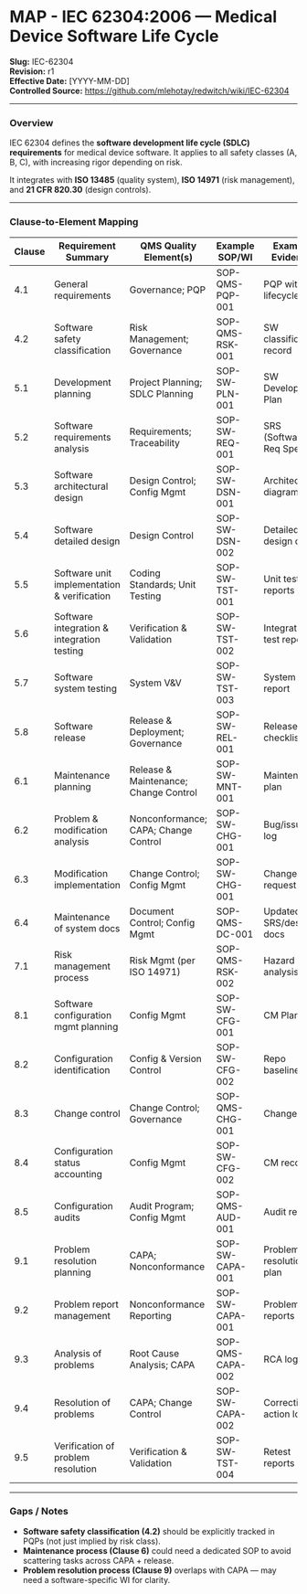 # **MAP - IEC 62304:2006 — Medical Device Software Life Cycle**

**Slug:** IEC-62304  
**Revision:** r1  
**Effective Date:** [YYYY-MM-DD]  
**Controlled Source:** https://github.com/mlehotay/redwitch/wiki/IEC-62304  

---

### Overview

IEC 62304 defines the **software development life cycle (SDLC) requirements** for medical device software. It applies to all safety classes (A, B, C), with increasing rigor depending on risk.

It integrates with **ISO 13485** (quality system), **ISO 14971** (risk management), and **21 CFR 820.30** (design controls).

---

### Clause-to-Element Mapping

| Clause | Requirement Summary                         | QMS Quality Element(s)                | Example SOP/WI   | Example Evidence           |
| ------ | ------------------------------------------- | ------------------------------------- | ---------------- | -------------------------- |
| 4.1    | General requirements                        | Governance; PQP                       | SOP-QMS-PQP-001  | PQP with SW lifecycle plan |
| 4.2    | Software safety classification              | Risk Management; Governance           | SOP-QMS-RSK-001  | SW classification record   |
| 5.1    | Development planning                        | Project Planning; SDLC Planning       | SOP-SW-PLN-001   | SW Development Plan        |
| 5.2    | Software requirements analysis              | Requirements; Traceability            | SOP-SW-REQ-001   | SRS (Software Req Spec)    |
| 5.3    | Software architectural design               | Design Control; Config Mgmt           | SOP-SW-DSN-001   | Architecture diagrams      |
| 5.4    | Software detailed design                    | Design Control                        | SOP-SW-DSN-002   | Detailed design doc        |
| 5.5    | Software unit implementation & verification | Coding Standards; Unit Testing        | SOP-SW-TST-001   | Unit test reports          |
| 5.6    | Software integration & integration testing  | Verification & Validation             | SOP-SW-TST-002   | Integration test report    |
| 5.7    | Software system testing                     | System V&V                            | SOP-SW-TST-003   | System test report         |
| 5.8    | Software release                            | Release & Deployment; Governance      | SOP-SW-REL-001   | Release checklist          |
| 6.1    | Maintenance planning                        | Release & Maintenance; Change Control | SOP-SW-MNT-001   | Maintenance plan           |
| 6.2    | Problem & modification analysis             | Nonconformance; CAPA; Change Control  | SOP-SW-CHG-001   | Bug/issue log              |
| 6.3    | Modification implementation                 | Change Control; Config Mgmt           | SOP-SW-CHG-001   | Change request             |
| 6.4    | Maintenance of system docs                  | Document Control; Config Mgmt         | SOP-QMS-DC-001   | Updated SRS/design docs    |
| 7.1    | Risk management process                     | Risk Mgmt (per ISO 14971)             | SOP-QMS-RSK-002  | Hazard analysis            |
| 8.1    | Software configuration mgmt planning        | Config Mgmt                           | SOP-SW-CFG-001   | CM Plan                    |
| 8.2    | Configuration identification                | Config & Version Control              | SOP-SW-CFG-002   | Repo baselines             |
| 8.3    | Change control                              | Change Control; Governance            | SOP-QMS-CHG-001  | Change log                 |
| 8.4    | Configuration status accounting             | Config Mgmt                           | SOP-SW-CFG-002   | CM records                 |
| 8.5    | Configuration audits                        | Audit Program; Config Mgmt            | SOP-QMS-AUD-001  | Audit report               |
| 9.1    | Problem resolution planning                 | CAPA; Nonconformance                  | SOP-SW-CAPA-001  | Problem resolution plan    |
| 9.2    | Problem report management                   | Nonconformance Reporting              | SOP-SW-CAPA-001  | Problem reports            |
| 9.3    | Analysis of problems                        | Root Cause Analysis; CAPA             | SOP-QMS-CAPA-002 | RCA log                    |
| 9.4    | Resolution of problems                      | CAPA; Change Control                  | SOP-SW-CAPA-002  | Corrective action log      |
| 9.5    | Verification of problem resolution          | Verification & Validation             | SOP-SW-TST-004   | Retest reports             |

---

### Gaps / Notes

* **Software safety classification (4.2)** should be explicitly tracked in PQPs (not just implied by risk class).
* **Maintenance process (Clause 6)** could need a dedicated SOP to avoid scattering tasks across CAPA + release.
* **Problem resolution process (Clause 9)** overlaps with CAPA — may need a software-specific WI for clarity.
